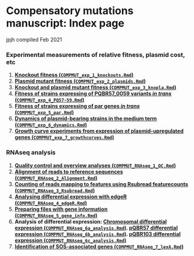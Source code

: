 Compensatory mutations manuscript: Index page
================
jpjh
compiled Feb 2021

### Experimental measurements of relative fitness, plasmid cost, etc

1.  **[Knockout fitness
    (`COMPMUT_exp_1_knockouts.Rmd`)](COMPMUT_exp_1_knockouts.md)**
2.  **[Plasmid mutant fitness
    (`COMPMUT_exp_2_plasmids.Rmd`)](COMPMUT_exp_2_plasmids.md)**
3.  **[Knockout and plasmid mutant fitness
    (`COMPMUT_exp_3_knopla.Rmd`)](COMPMUT_exp_3_knopla.md)**
4.  **[Fitness of strains expressing of PQBR57\_0059 variants *in trans*
    (`COMPMUT_exp_4_PQ57-59.Rmd`)](COMPMUT_exp_4_PQ57-59.md)**
5.  **[Fitness of strains expressing of par genes *in trans*
    (`COMPMUT_exp_5_par.Rmd`)](COMPMUT_exp_5_par.md)**
6.  **[Dynamics of plasmid-bearing strains in the medium term
    (`COMPMUT_exp_6_dynamics.Rmd`)](COMPMUT_exp_6_dynamics.md)**
7.  **[Growth curve experiments from expression of plasmid-upregulated
    genes
    (`COMPMUT_exp_7_growthcurves.Rmd`)](COMPMUT_exp_7_growthcurves.md)**

### RNAseq analysis

1.  **[Quality control and overview analyses
    (`COMPMUT_RNAseq_1_QC.Rmd`)](COMPMUT_RNAseq_1_QC.md)**
2.  **[Alignment of reads to reference sequences
    (`COMPMUT_RNAseq_2_Alignment.Rmd`)](COMPMUT_RNAseq_2_Alignment.md)**
3.  **[Counting of reads mapping to features using Rsubread
    featurecounts
    (`COMPMUT_RNAseq_3_Rsubread.Rmd`)](COMPMUT_RNAseq_3_Rsubread.md)**
4.  **[Analysing differential expression with edgeR
    (`COMPMUT_RNAseq_4_edgeR.Rmd`)](COMPMUT_RNAseq_4_edgeR.md)**
5.  **[Preparing files with gene information
    (`COMPMUT_RNAseq_5_gene_info.Rmd`)](COMPMUT_RNAseq_5_gene_info.md)**
6.  **Analysis of differential expression: [Chromosomal differential
    expression
    (`COMPMUT_RNAseq_6a_analysis.Rmd`)](COMPMUT_RNAseq_6a_analysis.md).
    [pQBR57 differential expression
    (`COMPMUT_RNAseq_6b_analysis.Rmd`)](COMPMUT_RNAseq_6b_analysis.md).
    [pQBR103 differential expression
    (`COMPMUT_RNAseq_6c_analysis.Rmd`)](COMPMUT_RNAseq_6c_analysis.md)**
7.  **[Identification of SOS-associated genes
    (`COMPMUT_RNAseq_7_lexA.Rmd`)](COMPMUT_RNAseq_7_lexA.md)**
